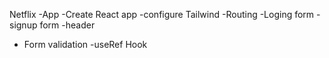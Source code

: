 Netflix -App
 -Create React app
 -configure Tailwind
 -Routing 
 -Loging form
 -signup form
 -header
 - Form validation
 -useRef Hook




 